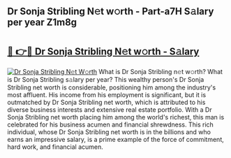 ## Dr Sonja Stribling N𝚎t w𝚘rth - Part-a7H S𝚊lary per year Z1m8g

# <h2><a href="http://gc1nve.nevu.top/?p=Dr+Sonja+Stribling">🔗 👉🔴 Dr Sonja Stribling N𝚎t w𝚘rth - S𝚊lary</a></h2>

[![Dr Sonja Stribling N𝚎t W𝚘rth](https://i.imgur.com/Oavwk0R.jpeg)](http://gc1nve.nevu.top/?p=Dr+Sonja+Stribling)
What is Dr Sonja Stribling n𝚎t w𝚘rth? What is Dr Sonja Stribling s𝚊lary per year?
This wealthy person's Dr Sonja Stribling net worth is considerable, positioning him among the industry's most affluent. His income from his employment is significant, but it is outmatched by Dr Sonja Stribling net worth, which is attributed to his diverse business interests and extensive real estate portfolio. With a Dr Sonja Stribling net worth placing him among the world's richest, this man is celebrated for his business acumen and financial shrewdness. This rich individual, whose Dr Sonja Stribling net worth is in the billions and who earns an impressive salary, is a prime example of the force of commitment, hard work, and financial acumen.
